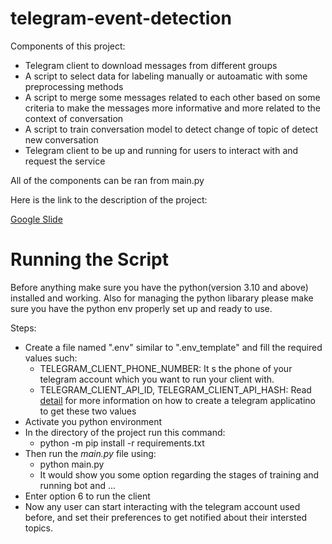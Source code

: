 # telegram-event-detection

Components of this project:
 - Telegram client to download messages from different groups
 - A script to select data for labeling manually or autoamatic with some preprocessing methods
 - A script to merge some messages related to each other based on some criteria to make the messages more informative and more related to the context of conversation
 - A script to train conversation model to detect change of topic of detect new conversation
 - Telegram client to be up and running for users to interact with and request the service

 All of the components can be ran from main.py

 Here is the link to the description of the project:
 
 [Google Slide](https://docs.google.com/presentation/d/1xOufGmwwDxyDUGt5lQMmtHxtgQivVYN68eHBDd4wogA/edit?usp=sharing)

# Running the Script
Before anything make sure you have the python(version 3.10 and above) installed and working. Also for managing the python libarary please make sure you have the python env properly set up and ready to use.

Steps:
 - Create a file named ".env" similar to ".env_template" and fill the required values such:
   - TELEGRAM_CLIENT_PHONE_NUMBER: It s the phone of your telegram account which you want to run your client with.
   - TELEGRAM_CLIENT_API_ID, TELEGRAM_CLIENT_API_HASH: Read [detail](https://core.telegram.org/api/obtaining_api_id) for more information on how to create a telegram applicatino to get these two values 
 - Activate you python environment
 - In the directory of the project run this command:
   - python -m pip install -r requirements.txt
 - Then run the *main.py* file using:
     - python main.py
     - It would show you some option regarding the stages of training and running bot and ...
 - Enter option 6 to run the client
 - Now any user can start interacting with the telegram account used before, and set their preferences to get notified about their intersted topics.
